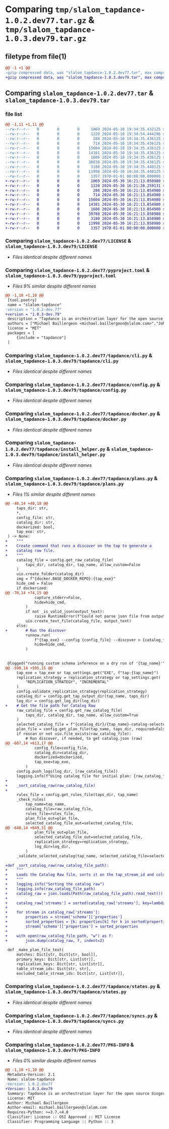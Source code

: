 # Comparing `tmp/slalom_tapdance-1.0.2.dev77.tar.gz` & `tmp/slalom_tapdance-1.0.3.dev79.tar.gz`

## filetype from file(1)

```diff
@@ -1 +1 @@
-gzip compressed data, was "slalom_tapdance-1.0.2.dev77.tar", max compression
+gzip compressed data, was "slalom_tapdance-1.0.3.dev79.tar", max compression
```

## Comparing `slalom_tapdance-1.0.2.dev77.tar` & `slalom_tapdance-1.0.3.dev79.tar`

### file list

```diff
@@ -1,11 +1,11 @@
--rw-r--r--   0        0        0     1069 2024-05-10 19:34:35.432125 slalom_tapdance-1.0.2.dev77/LICENSE
--rw-r--r--   0        0        0     1220 2024-05-10 19:34:54.444296 slalom_tapdance-1.0.2.dev77/pyproject.toml
--rw-r--r--   0        0        0      288 2024-05-10 19:34:35.436125 slalom_tapdance-1.0.2.dev77/tapdance/__init__.py
--rw-r--r--   0        0        0      714 2024-05-10 19:34:35.436125 slalom_tapdance-1.0.2.dev77/tapdance/cli.py
--rw-r--r--   0        0        0    15604 2024-05-10 19:34:35.436125 slalom_tapdance-1.0.2.dev77/tapdance/config.py
--rw-r--r--   0        0        0    14381 2024-05-10 19:34:35.436125 slalom_tapdance-1.0.2.dev77/tapdance/docker.py
--rw-r--r--   0        0        0     1606 2024-05-10 19:34:35.436125 slalom_tapdance-1.0.2.dev77/tapdance/install_helper.py
--rw-r--r--   0        0        0    38838 2024-05-10 19:34:35.436125 slalom_tapdance-1.0.2.dev77/tapdance/plans.py
--rw-r--r--   0        0        0     3180 2024-05-10 19:34:35.440125 slalom_tapdance-1.0.2.dev77/tapdance/states.py
--rw-r--r--   0        0        0    11998 2024-05-10 19:34:35.440125 slalom_tapdance-1.0.2.dev77/tapdance/syncs.py
--rw-r--r--   0        0        0     1357 1970-01-01 00:00:00.000000 slalom_tapdance-1.0.2.dev77/PKG-INFO
+-rw-r--r--   0        0        0     1069 2024-05-30 16:21:13.850980 slalom_tapdance-1.0.3.dev79/LICENSE
+-rw-r--r--   0        0        0     1220 2024-05-30 16:21:28.259131 slalom_tapdance-1.0.3.dev79/pyproject.toml
+-rw-r--r--   0        0        0      288 2024-05-30 16:21:13.854980 slalom_tapdance-1.0.3.dev79/tapdance/__init__.py
+-rw-r--r--   0        0        0      714 2024-05-30 16:21:13.854980 slalom_tapdance-1.0.3.dev79/tapdance/cli.py
+-rw-r--r--   0        0        0    15604 2024-05-30 16:21:13.854980 slalom_tapdance-1.0.3.dev79/tapdance/config.py
+-rw-r--r--   0        0        0    14381 2024-05-30 16:21:13.854980 slalom_tapdance-1.0.3.dev79/tapdance/docker.py
+-rw-r--r--   0        0        0     1606 2024-05-30 16:21:13.854980 slalom_tapdance-1.0.3.dev79/tapdance/install_helper.py
+-rw-r--r--   0        0        0    39788 2024-05-30 16:21:13.858980 slalom_tapdance-1.0.3.dev79/tapdance/plans.py
+-rw-r--r--   0        0        0     3180 2024-05-30 16:21:13.858980 slalom_tapdance-1.0.3.dev79/tapdance/states.py
+-rw-r--r--   0        0        0    11998 2024-05-30 16:21:13.858980 slalom_tapdance-1.0.3.dev79/tapdance/syncs.py
+-rw-r--r--   0        0        0     1357 1970-01-01 00:00:00.000000 slalom_tapdance-1.0.3.dev79/PKG-INFO
```

### Comparing `slalom_tapdance-1.0.2.dev77/LICENSE` & `slalom_tapdance-1.0.3.dev79/LICENSE`

 * *Files identical despite different names*

### Comparing `slalom_tapdance-1.0.2.dev77/pyproject.toml` & `slalom_tapdance-1.0.3.dev79/pyproject.toml`

 * *Files 9% similar despite different names*

```diff
@@ -1,10 +1,10 @@
 [tool.poetry]
 name = "slalom-tapdance"
-version = "1.0.2-dev.77"
+version = "1.0.3-dev.79"
 description = "Tapdance is an orchestration layer for the open source Singer tap platform."
 authors = ["Michael Baillergeon <michael.baillergeon@slalom.com>","John Timeus <john.timeus@slalom.com>"]
 license = "MIT"
 packages = [
     {include = "tapdance"}
 ]
```

### Comparing `slalom_tapdance-1.0.2.dev77/tapdance/cli.py` & `slalom_tapdance-1.0.3.dev79/tapdance/cli.py`

 * *Files identical despite different names*

### Comparing `slalom_tapdance-1.0.2.dev77/tapdance/config.py` & `slalom_tapdance-1.0.3.dev79/tapdance/config.py`

 * *Files identical despite different names*

### Comparing `slalom_tapdance-1.0.2.dev77/tapdance/docker.py` & `slalom_tapdance-1.0.3.dev79/tapdance/docker.py`

 * *Files identical despite different names*

### Comparing `slalom_tapdance-1.0.2.dev77/tapdance/install_helper.py` & `slalom_tapdance-1.0.3.dev79/tapdance/install_helper.py`

 * *Files identical despite different names*

### Comparing `slalom_tapdance-1.0.2.dev77/tapdance/plans.py` & `slalom_tapdance-1.0.3.dev79/tapdance/plans.py`

 * *Files 1% similar despite different names*

```diff
@@ -40,14 +40,18 @@
     taps_dir: str,
     *,
     config_file: str,
     catalog_dir: str,
     dockerized: bool,
     tap_exe: str,
 ) -> None:
+    """
+    Create command that runs a discover on the tap to generate a
+    catalog raw file.
+    """
     catalog_file = config.get_raw_catalog_file(
         taps_dir, catalog_dir, tap_name, allow_custom=False
     )
     uio.create_folder(catalog_dir)
     img = f"{docker.BASE_DOCKER_REPO}:{tap_exe}"
     hide_cmd = False
     if dockerized:
@@ -70,14 +74,15 @@
             capture_stderr=False,
             hide=hide_cmd,
         )
         if not _is_valid_json(output_text):
             raise RuntimeError(f"Could not parse json file from output:\n{output_text}")
         uio.create_text_file(catalog_file, output_text)
     else:
+        # Run the discover
         runnow.run(
             f"{tap_exe} --config {config_file} --discover > {catalog_file}",
             hide=hide_cmd,
         )
 
 
 @logged("running custom schema inference on a dry run of '{tap_name}'")
@@ -590,14 +595,15 @@
     tap_exe = tap_exe or tap_settings.get("EXE", f"tap-{tap_name}")
     replication_strategy = replication_strategy or tap_settings.get(
         "REPLICATION_STRATEGY", "INCREMENTAL"
     )
     config.validate_replication_strategy(replication_strategy)
     catalog_dir = config.get_tap_output_dir(tap_name, taps_dir)
     log_dir = config.get_log_dir(log_dir)
+    # Get the file path for Catalog Raw
     raw_catalog_file = config.get_raw_catalog_file(
         taps_dir, catalog_dir, tap_name, allow_custom=True
     )
     selected_catalog_file = f"{catalog_dir}/{tap_name}-catalog-selected.json"
     plan_file = config.get_plan_file(tap_name, taps_dir, required=False)
     if rescan or not uio.file_exists(raw_catalog_file):
         # Run discover, if needed, to get catalog.json (raw)
@@ -607,14 +613,17 @@
             config_file=config_file,
             catalog_dir=catalog_dir,
             dockerized=dockerized,
             tap_exe=tap_exe,
         )
     config.push_logs(log_dir, [raw_catalog_file])
     logging.info(f"Using catalog file for initial plan: {raw_catalog_file}")
+
+    _sort_catalog_raw(raw_catalog_file)
+
     rules_file = config.get_rules_file(taps_dir, tap_name)
     _check_rules(
         tap_name=tap_name,
         catalog_file=raw_catalog_file,
         rules_file=rules_file,
         plan_file_out=plan_file,
         selected_catalog_file_out=selected_catalog_file,
@@ -640,14 +649,31 @@
             plan_file_out=plan_file,
             selected_catalog_file_out=selected_catalog_file,
             replication_strategy=replication_strategy,
             log_dir=log_dir,
         )
     _validate_selected_catalog(tap_name, selected_catalog_file=selected_catalog_file)
 
+def _sort_catalog_raw(raw_catalog_file_path):
+    """
+    Loads the Catalog Raw file, sorts it on the tap_stream_id and column name, then replaces the file.  
+    """
+    logging.info("Sorting the catalog raw")
+    logging.info(raw_catalog_file_path)
+    catalog_raw = json.loads(Path(raw_catalog_file_path).read_text())
+
+    catalog_raw['streams'] = sorted(catalog_raw['streams'], key=lambda x: x['tap_stream_id'])
+
+    for stream in catalog_raw['streams']:
+        properties = stream['schema']['properties']
+        sorted_properties = {k: properties[k] for k in sorted(properties)}
+        stream['schema']['properties'] = sorted_properties
+
+    with open(raw_catalog_file_path, "w") as f:
+        json.dump(catalog_raw, f, indent=2)
 
 def _make_plan_file_text(
     matches: Dict[str, Dict[str, bool]],
     primary_keys: Dict[str, List[str]],
     replication_keys: Dict[str, List[str]],
     table_stream_ids: Dict[str, str],
     excluded_table_stream_ids: Dict[str, List[str]],
```

### Comparing `slalom_tapdance-1.0.2.dev77/tapdance/states.py` & `slalom_tapdance-1.0.3.dev79/tapdance/states.py`

 * *Files identical despite different names*

### Comparing `slalom_tapdance-1.0.2.dev77/tapdance/syncs.py` & `slalom_tapdance-1.0.3.dev79/tapdance/syncs.py`

 * *Files identical despite different names*

### Comparing `slalom_tapdance-1.0.2.dev77/PKG-INFO` & `slalom_tapdance-1.0.3.dev79/PKG-INFO`

 * *Files 0% similar despite different names*

```diff
@@ -1,10 +1,10 @@
 Metadata-Version: 2.1
 Name: slalom-tapdance
-Version: 1.0.2.dev77
+Version: 1.0.3.dev79
 Summary: Tapdance is an orchestration layer for the open source Singer tap platform.
 License: MIT
 Author: Michael Baillergeon
 Author-email: michael.baillergeon@slalom.com
 Requires-Python: >=3.7,<4.0
 Classifier: License :: OSI Approved :: MIT License
 Classifier: Programming Language :: Python :: 3
```

